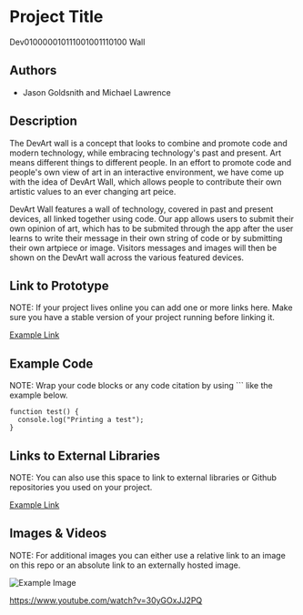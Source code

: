 # Project Title
Dev010000010111001001110100 Wall

## Authors
- Jason Goldsnith and Michael Lawrence

## Description
The DevArt wall is a concept that looks to combine and promote code and modern technology, while embracing technology's past and present. Art means different things to different people. In an effort to promote code and people's own view of art in an interactive environment, we have come up with the idea of DevArt Wall, which allows people to contribute their own artistic values to an ever changing art peice.  

DevArt Wall features a wall of technology, covered in past and present devices, all linked together using code. Our app allows users to submit their own opinion of art, which has to be submited through the app after the user learns to write their message in their own string of code or by submitting their own artpiece or image. Visitors messages and images will then be shown on the DevArt wall across the various featured devices.

## Link to Prototype
NOTE: If your project lives online you can add one or more links here. Make sure you have a stable version of your project running before linking it.

[Example Link](http://www.google.com "Example Link")

## Example Code
NOTE: Wrap your code blocks or any code citation by using ``` like the example below.
```
function test() {
  console.log("Printing a test");
}
```
## Links to External Libraries
 NOTE: You can also use this space to link to external libraries or Github repositories you used on your project.

[Example Link](http://www.google.com "Example Link")

## Images & Videos
NOTE: For additional images you can either use a relative link to an image on this repo or an absolute link to an externally hosted image.

![Example Image](project_images/cover.jpg?raw=true "Example Image")

https://www.youtube.com/watch?v=30yGOxJJ2PQ
